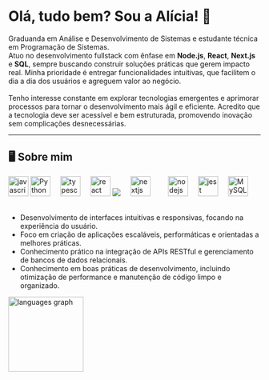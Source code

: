 <h1>Olá, tudo bem? Sou a Alícia! 👋</h1>

<p>
Graduanda em Análise e Desenvolvimento de Sistemas e estudante técnica em Programação de Sistemas.<br>
Atuo no desenvolvimento fullstack com ênfase em <strong>Node.js</strong>, <strong>React</strong>, <strong>Next.js</strong> e <strong>SQL</strong>, sempre buscando construir soluções práticas que gerem impacto real. Minha prioridade é entregar funcionalidades intuitivas, que facilitem o dia a dia dos usuários e agreguem valor ao negócio.<br><br>
Tenho interesse constante em explorar tecnologias emergentes e aprimorar processos para tornar o desenvolvimento mais ágil e eficiente. Acredito que a tecnologia deve ser acessível e bem estruturada, promovendo inovação sem complicações desnecessárias.
</p>


<hr>

<h2>🖥️ Sobre mim</h2>
<div align="left">
  <img src="https://cdn.jsdelivr.net/gh/devicons/devicon/icons/javascript/javascript-original.svg" height="40" alt="javascript logo"  />
  <img src="https://cdn.jsdelivr.net/gh/devicons/devicon/icons/python/python-original.svg" height="40" alt="Python logo" />
  <img width="12" />
  <img src="https://cdn.jsdelivr.net/gh/devicons/devicon/icons/typescript/typescript-original.svg" height="40" alt="typescript logo"  />
  <img width="12" />
  <img src="https://cdn.jsdelivr.net/gh/devicons/devicon/icons/react/react-original.svg" height="40" alt="react logo"  />
  <img src="https://cdn.jsdelivr.net/gh/devicons/devicon@latest/icons/vuejs/vuejs-original.svg" />      
  <img width="12" />
  <img src="https://cdn.jsdelivr.net/gh/devicons/devicon/icons/nextjs/nextjs-original.svg" height="40" alt="nextjs logo"  />
  <img width="12" />
  <img width="12" />
  <img src="https://cdn.jsdelivr.net/gh/devicons/devicon/icons/nodejs/nodejs-original.svg" height="40" alt="nodejs logo"  />
  <img width="12" />
  <img src="https://cdn.jsdelivr.net/gh/devicons/devicon/icons/jest/jest-plain.svg" height="40" alt="jest logo"  />
  <img width="12" />
  <img src="https://cdn.jsdelivr.net/gh/devicons/devicon/icons/mysql/mysql-original.svg" height="40" alt="MySQL logo" />
  <img width="12" />


</div>
<br>


<ul>
<li>Desenvolvimento de interfaces intuitivas e responsivas, focando na experiência do usuário.</li>
<li>Foco em criação de aplicações escaláveis, performáticas e orientadas a melhores práticas.</li>
<li>Conhecimento prático na integração de APIs RESTful e gerenciamento de bancos de dados relacionais.</li>
<li>Conhecimento em boas práticas de desenvolvimento, incluindo otimização de performance e manutenção de código limpo e organizado.</li>
</ul>

<div align="left">
  <img 
    src="https://github-readme-stats.vercel.app/api/top-langs?username=meloalicia&locale=en&hide_title=false&layout=compact&card_width=320&langs_count=5&theme=dracula&hide_border=false" 
    height="150" 
    alt="languages graph" 
  />
</div>
<br> 


